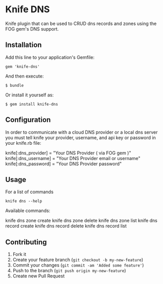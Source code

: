 Knife DNS
=========

Knife plugin that can be used to CRUD dns records and zones using the FOG gem's DNS support.

## Installation

Add this line to your application's Gemfile:

    gem 'knife-dns'

And then execute:

    $ bundle

Or install it yourself as:

    $ gem install knife-dns

## Configuration

In order to communicate with a cloud DNS provider or a local dns server you must tell knife your provider, username, and api key or password in your knife.rb file:

  knife[:dns_provider] = "Your DNS Provider ( via FOG gem )"
  knife[:dns_username] = "Your DNS Provider email or username"
  knife[:dns_password] = "Your DNS Provider password"

## Usage

For a list of commands 

  `knife dns --help`

Available commands:

  knife dns zone create
  knife dns zone delete
  knife dns zone list
  knife dns record create
  knife dns record delete
  knife dns record list

## Contributing

1. Fork it
2. Create your feature branch (`git checkout -b my-new-feature`)
3. Commit your changes (`git commit -am 'Added some feature'`)
4. Push to the branch (`git push origin my-new-feature`)
5. Create new Pull Request
